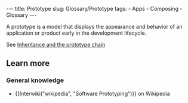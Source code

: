 --- title: Prototype slug: Glossary/Prototype tags: - Apps - Composing - Glossary ---

A prototype is a model that displays the appearance and behavior of an application or product early in the development lifecycle.

See [Inheritance and the prototype chain](/en-US/docs/Web/JavaScript/Inheritance_and_the_prototype_chain)

## Learn more

### General knowledge

- {{Interwiki("wikipedia", "Software Prototyping")}} on Wikipedia
